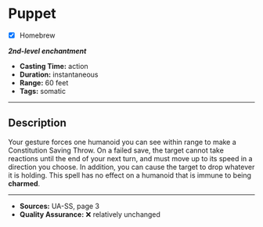 # Puppet
- [x] Homebrew

***2nd-level enchantment***
- **Casting Time:** action
- **Duration:** instantaneous
- **Range:** 60 feet
- **Tags:** somatic

---

## Description
Your gesture forces one humanoid you can see within range to make a Constitution Saving Throw.
On a failed save, the target cannot take reactions until the end of your next turn, and must move up to its speed in a direction you choose.
In addition, you can cause the target to drop whatever it is holding.
This spell has no effect on a humanoid that is immune to being **charmed**.

---

- **Sources:** UA-SS, page 3
- **Quality Assurance:** :x: relatively unchanged
